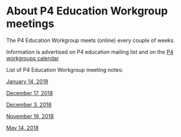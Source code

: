 # About P4 Education Workgroup meetings

The P4 Education Workgroup meets (online) every couple of weeks.

Information is advertised on  P4 education mailing list and on the [P4 workgroups calendar](https://calendar.google.com/calendar/embed?src=j4to42rsjqtfks0qb7iah8gous%40group.calendar.google.com)

List of P4 Education Workgroup meeting notes:

[January 14, 2019](https://github.com/p4lang/education/wiki/01-14-2019-Meeting-Notes)

[December 17, 2018](https://github.com/p4lang/education/wiki/12-17-2018-Meeting-Notes)

[December 3, 2018](https://github.com/p4lang/education/wiki/12-03-2018-Meeting-Notes)

[November 19, 2018](https://github.com/p4lang/education/wiki/11-19-2018-Meeting-Notes)

[May 14, 2018](https://github.com/p4lang/education/wiki/05-14-2018-Meeting-Notes)